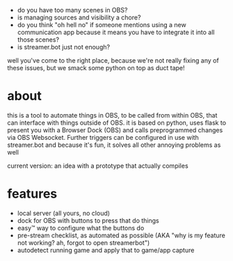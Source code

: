 - do you have too many scenes in OBS? 
- is managing sources and visibility a chore? 
- do you think "oh hell no" if someone mentions using a new communication app because it means you have to integrate it into all those scenes?
- is streamer.bot just not enough?

well you've come to the right place, because we're not really fixing any of these issues, but we smack some python on top as duct tape!

# about
this is a tool to automate things in OBS, to be called from within OBS, that can interface with things outside of OBS. it is based on python, uses flask to present you with a Browser Dock (OBS) and calls preprogrammed changes via OBS Websocket. Further triggers can be configured in use with streamer.bot and because it's fun, it solves all other annoying problems as well

current version: an idea with a prototype that actually compiles

# features
- local server (all yours, no cloud)
- dock for OBS with buttons to press that do things
- easy™ way to configure what the buttons do
- pre-stream checklist, as automated as possible (AKA "why is my feature not working? ah, forgot to open streamerbot")
- autodetect running game and apply that to game/app capture

